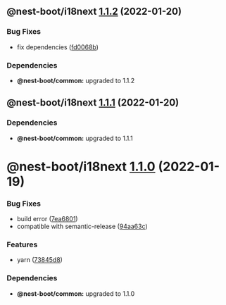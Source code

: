 ## @nest-boot/i18next [1.1.2](https://github.com/d4rkcr0w/nest-boot/compare/@nest-boot/i18next@1.1.1...@nest-boot/i18next@1.1.2) (2022-01-20)


### Bug Fixes

* fix dependencies ([fd0068b](https://github.com/d4rkcr0w/nest-boot/commit/fd0068b0842bb0001038dca8b6375d464dd89ed6))





### Dependencies

* **@nest-boot/common:** upgraded to 1.1.2

## @nest-boot/i18next [1.1.1](https://github.com/d4rkcr0w/nest-boot/compare/@nest-boot/i18next@1.1.0...@nest-boot/i18next@1.1.1) (2022-01-20)





### Dependencies

* **@nest-boot/common:** upgraded to 1.1.1

# @nest-boot/i18next [1.1.0](https://github.com/d4rkcr0w/nest-boot/compare/@nest-boot/i18next@1.0.0...@nest-boot/i18next@1.1.0) (2022-01-19)


### Bug Fixes

* build error ([7ea6801](https://github.com/d4rkcr0w/nest-boot/commit/7ea6801200bf4869d17461769335d8887388657c))
* compatible with semantic-release ([94aa63c](https://github.com/d4rkcr0w/nest-boot/commit/94aa63cd1f8f7c850a71180ac6cdc300234a78d1))


### Features

* yarn ([73845d8](https://github.com/d4rkcr0w/nest-boot/commit/73845d8f3b2038c1814faa86b6170bc9a05502aa))





### Dependencies

* **@nest-boot/common:** upgraded to 1.1.0
